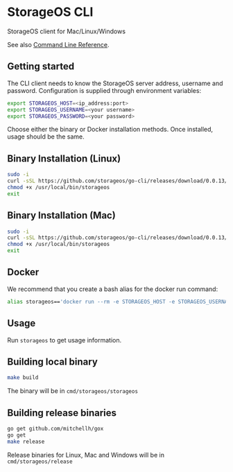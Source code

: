 # StorageOS CLI

StorageOS client for Mac/Linux/Windows

See also [Command Line Reference](http://docs.storageos.com/docs/reference/cli/).

## Getting started

The CLI client needs to know the StorageOS server address, username and password. Configuration is supplied through
environment variables:

```bash
export STORAGEOS_HOST=<ip_address:port>
export STORAGEOS_USERNAME=<your username>
export STORAGEOS_PASSWORD=<your password>
```

Choose either the binary or Docker installation methods.  Once installed, usage should be the same.

## Binary Installation (Linux)

```bash
sudo -i
curl -sSL https://github.com/storageos/go-cli/releases/download/0.0.13/storageos_linux_amd64 > /usr/local/bin/storageos
chmod +x /usr/local/bin/storageos
exit
```

## Binary Installation (Mac)

```bash
sudo -i
curl -sSL https://github.com/storageos/go-cli/releases/download/0.0.13/storageos_darwin_amd64 > /usr/local/bin/storageos
chmod +x /usr/local/bin/storageos
exit
```

## Docker

We recommend that you create a bash alias for the docker run command:

```bash
alias storageos=='docker run --rm -e STORAGEOS_HOST -e STORAGEOS_USERNAME -e STORAGEOS_PASSWORD storageos/cli'
```

## Usage

Run `storageos` to get usage information.

## Building local binary

```bash
make build
```

The binary will be in `cmd/storageos/storageos`

## Building release binaries

```bash
go get github.com/mitchellh/gox
go get
make release
```

Release binaries for Linux, Mac and Windows will be in `cmd/storageos/release`
